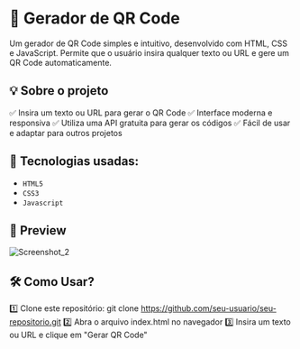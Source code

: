 <h1>📌 Gerador de QR Code</h1>
Um gerador de QR Code simples e intuitivo, desenvolvido com HTML, CSS e JavaScript. Permite que o usuário insira qualquer texto ou URL e gere um QR Code automaticamente.


## 💡 Sobre o projeto
✅ Insira um texto ou URL para gerar o QR Code
✅ Interface moderna e responsiva
✅ Utiliza uma API gratuita para gerar os códigos
✅ Fácil de usar e adaptar para outros projetos


## 🚀 Tecnologias usadas:

- `HTML5`
- `CSS3`
- `Javascript`

## 📸 Preview

![Screenshot_2](https://github.com/user-attachments/assets/a002fd96-a88c-4a5d-962a-c678b8cdce6c)


## 🛠 Como Usar?
1️⃣ Clone este repositório:
git clone https://github.com/seu-usuario/seu-repositorio.git
2️⃣ Abra o arquivo index.html no navegador
3️⃣ Insira um texto ou URL e clique em "Gerar QR Code"
